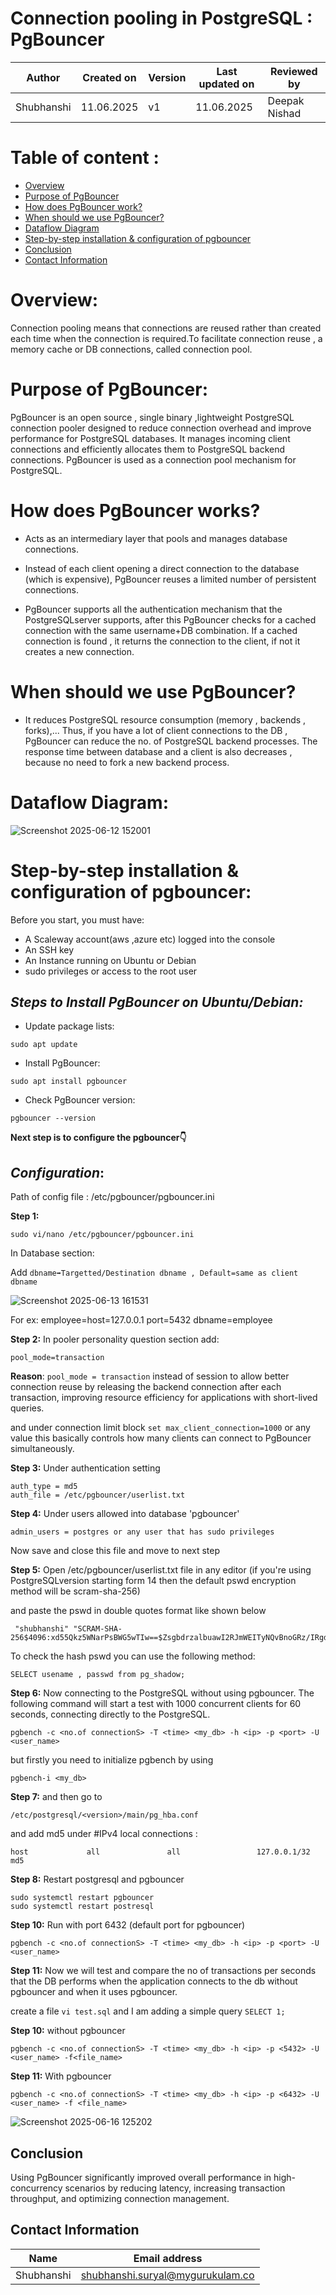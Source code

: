 # **Connection pooling in PostgreSQL :  PgBouncer**

| **Author**    | **Created on** | **Version** | **Last updated on** | **Reviewed by** |
|---------------|----------------|-------------|----------------------|------------------------|
| Shubhanshi    | 11.06.2025     | v1          | 11.06.2025         | Deepak Nishad       |

# Table of content :
-   [Overview](#overview)
-   [Purpose of PgBouncer](#purpose-of-pgbouncer)
-   [How does PgBouncer work?](#how-does-pgbouncer-work?)
-   [When should we use PgBouncer?](when-should-we-use-pgbouncer?)
-   [Dataflow Diagram](#Dataflow-Diagram)
-   [Step-by-step installation & configuration of pgbouncer](#Step-by-step-installation-&-configuration-of-pgbouncer)
-   [Conclusion](#conclusion)
-   [Contact Information](#contact-information)

# Overview:
Connection pooling means that connections are reused rather than created each time when the connection is required.To facilitate connection reuse , a memory cache or DB connections, called connection pool.



# Purpose of PgBouncer:
PgBouncer is an open source , single binary ,lightweight PostgreSQL connection pooler designed to reduce connection overhead and improve performance for PostgreSQL databases. It manages incoming client connections and efficiently allocates them to PostgreSQL backend connections.
PgBouncer is used as a connection pool mechanism for PostgreSQL.


# How does PgBouncer works?
- Acts as an intermediary layer that pools and manages database connections.

- Instead of each client opening a direct connection to the database (which is expensive), PgBouncer reuses a limited number of persistent connections.

- PgBouncer supports all the authentication mechanism that the PostgreSQLserver supports, after this PgBouncer checks for a cached connection with the same username+DB combination.
If a cached connection is found , it returns the connection to the client, if not it creates a new connection.

# When should we use PgBouncer?
- It reduces PostgreSQL resource consumption (memory , backends , forks),...
Thus, if you have a lot of client connections to the DB , PgBouncer can reduce the no. of PostgreSQL backend processes. The response time between database and a client is also decreases , because no need to fork a new backend process.


# Dataflow Diagram:





![Screenshot 2025-06-12 152001](https://github.com/user-attachments/assets/d21dab8f-1514-49c1-a2ef-421ba7834fc6)




# Step-by-step installation & configuration of pgbouncer:
Before you start, you must have:

* A Scaleway account(aws ,azure etc) logged into the console
* An SSH key
* An Instance running on Ubuntu or Debian
* sudo privileges or access to the root user

## *Steps to Install PgBouncer on Ubuntu/Debian:*
* Update package lists:
```
sudo apt update
```
* Install PgBouncer:
```
sudo apt install pgbouncer
```
* Check PgBouncer version:
```
pgbouncer --version
```
**Next step is to configure the pgbouncer👇**
## *Configuration*:
Path of config file : /etc/pgbouncer/pgbouncer.ini

**Step 1:** 
```
sudo vi/nano /etc/pgbouncer/pgbouncer.ini
```
In Database section:

Add `dbname➡Targetted/Destination dbname , Default=same as client dbname`






![Screenshot 2025-06-13 161531](https://github.com/user-attachments/assets/6b6c2360-6aca-48f4-b1c9-612e9cf1fa11)







For ex: employee=host=127.0.0.1 port=5432 dbname=employee

**Step 2:** In pooler personality question section add:
```
pool_mode=transaction
``` 
**Reason**: `pool_mode = transaction` instead of session to allow better connection reuse by releasing the backend connection after each transaction, improving resource efficiency for applications with short-lived queries.

and under connection limit block `set max_client_connection=1000` or any value this basically controls how many clients can connect to PgBouncer simultaneously.

**Step 3:** Under authentication setting
```
auth_type = md5
auth_file = /etc/pgbouncer/userlist.txt
```

**Step 4:** Under users allowed into database 'pgbouncer'
```
admin_users = postgres or any user that has sudo privileges
```
Now save and close this file and move to next step 

**Step 5:** Open /etc/pgbouncer/userlist.txt file in any editor (if you're using PostgreSQLversion starting form 14 then the default pswd encryption method will be scram-sha-256)

and paste the pswd in double quotes format like shown below
```
 "shubhanshi" "SCRAM-SHA-256$4096:xd55Qkz5WNarPsBWG5wTIw==$ZsgbdrzalbuawI2RJmWEITyNQvBnoGRz/IRgd+7Ktdc=:ru+QjXpBUYf0WAaAR/b/q2g7P8eYSE1sBG0RYps28u4="
```
To check the hash pswd you can use the following method:
```
SELECT usename , passwd from pg_shadow;
```
**Step 6:**
Now connecting to the PostgreSQL without using pgbouncer. The following command will start a test with 1000 concurrent clients for 60 seconds, connecting directly to the PostgreSQL.
```
pgbench -c <no.of connectionS> -T <time> <my_db> -h <ip> -p <port> -U <user_name>
```

but firstly you need to initialize pgbench by using 
```
pgbench-i <my_db>

```
**Step 7:**  and then go to 
```
/etc/postgresql/<version>/main/pg_hba.conf 
```
and add md5 under 
#IPv4 local connections :
```
host             all               all                 127.0.0.1/32           md5

```
**Step 8:** Restart postgresql and pgbouncer
```
sudo systemctl restart pgbouncer
sudo systemctl restart postresql
```

**Step 10:** Run with port 6432 (default port for pgbouncer)
```
pgbench -c <no.of connectionS> -T <time> <my_db> -h <ip> -p <port> -U <user_name>
```
**Step 11:** Now we will test and compare the no of transactions per seconds that the DB performs when the application connects to the db without pgbouncer and when it uses pgbouncer.

create a file `vi test.sql` and I am adding a simple query `SELECT 1;`


**Step 10:** without pgbouncer
```
pgbench -c <no.of connectionS> -T <time> <my_db> -h <ip> -p <5432> -U <user_name> -f<file_name>
```

**Step 11:** With pgbouncer

```
pgbench -c <no.of connectionS> -T <time> <my_db> -h <ip> -p <6432> -U <user_name> -f <file_name>
```




![Screenshot 2025-06-16 125202](https://github.com/user-attachments/assets/da410a4c-b364-4e27-b8f8-c8ba5640a35f)

## Conclusion

Using PgBouncer significantly improved overall performance in high-concurrency scenarios by reducing latency, increasing transaction throughput, and optimizing connection management.



## Contact Information

| Name       | Email address     |
|------------|-------------------|
| Shubhanshi | shubhanshi.suryal@mygurukulam.co |

